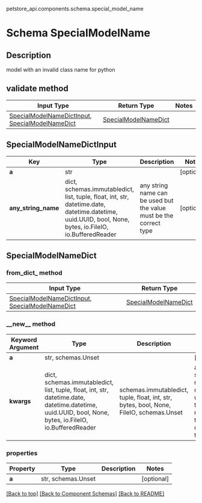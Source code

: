 petstore_api.components.schema.special_model_name
# Schema SpecialModelName

## Description
model with an invalid class name for python

## validate method
Input Type | Return Type | Notes
------------ | ------------- | -------------
[SpecialModelNameDictInput](#specialmodelnamedictinput), [SpecialModelNameDict](#specialmodelnamedict) | [SpecialModelNameDict](#specialmodelnamedict) |

## SpecialModelNameDictInput
Key | Type |  Description | Notes
------------ | ------------- | ------------- | -------------
**a** | str |  | [optional]
**any_string_name** | dict, schemas.immutabledict, list, tuple, float, int, str, datetime.date, datetime.datetime, uuid.UUID, bool, None, bytes, io.FileIO, io.BufferedReader | any string name can be used but the value must be the correct type | [optional]

## SpecialModelNameDict
### from_dict_ method
Input Type | Return Type
---------- | -----------
[SpecialModelNameDictInput](#specialmodelnamedictinput), [SpecialModelNameDict](#specialmodelnamedict) | [SpecialModelNameDict](#specialmodelnamedict)

### &lowbar;&lowbar;new&lowbar;&lowbar; method
Keyword Argument | Type | Description | Notes
---------------- | ---- | ----------- | -----
**a** | str, schemas.Unset |  | [optional]
**kwargs** | dict, schemas.immutabledict, list, tuple, float, int, str, datetime.date, datetime.datetime, uuid.UUID, bool, None, bytes, io.FileIO, io.BufferedReader | schemas.immutabledict, tuple, float, int, str, bytes, bool, None, FileIO, schemas.Unset | any string name can be used but the value must be the correct type | [optional] typed value is accessed with the get_additional_property_ method

### properties
Property | Type | Description | Notes
-------- | ---- | ----------- | -----
**a** | str, schemas.Unset |  | [optional]

[[Back to top]](#top) [[Back to Component Schemas]](../../../README.md#Component-Schemas) [[Back to README]](../../../README.md)
